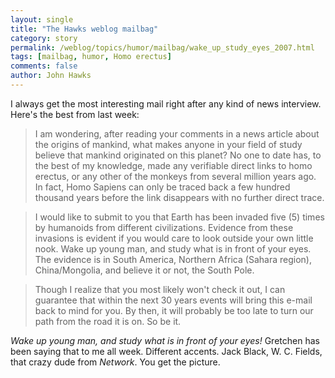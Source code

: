 ```yaml
---
layout: single 
title: "The Hawks weblog mailbag" 
category: story
permalink: /weblog/topics/humor/mailbag/wake_up_study_eyes_2007.html
tags: [mailbag, humor, Homo erectus] 
comments: false 
author: John Hawks 
---
```



<p>
I always get the most interesting mail right after any kind of news interview. Here's the best from last week: 
</p>

<blockquote>I am wondering, after reading your comments in a news article about the origins of mankind, what makes anyone in your field of study believe that mankind originated on this planet? No one to date has, to the best of my knowledge, made any verifiable direct links to homo erectus, or any other of the monkeys from several million years ago. In fact, Homo Sapiens can only be traced back a few hundred thousand years before the link disappears with no further direct trace. </blockquote>

<blockquote>I would like to submit to you that Earth has been invaded five (5) times by humanoids from different civilizations. Evidence from these invasions is evident if you would care to look outside your own little nook. Wake up young man, and study what is in front of your eyes. The evidence is in South America, Northern Africa (Sahara region), China/Mongolia, and believe it or not, the South Pole.</blockquote>

<blockquote>Though I realize that you most likely won't check it out, I can guarantee that within the next 30 years events will bring this e-mail back to mind for you. By then, it will probably be too late to turn our path from the road it is on. So be it.</blockquote>

<p>
<i>Wake up young man, and study what is in front of your eyes!</i> Gretchen has  been saying that to me all week. Different accents. Jack Black, W. C. Fields, that crazy dude from <i>Network</i>. You get the picture.  
</p>

